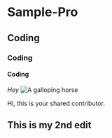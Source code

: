 # Sample-Pro
## Coding
### Coding
#### Coding
_Hey_
![A galloping horse](https://www.thesprucepets.com/thmb/KYaXBSM013GnZ2jEZJnX4a9oIsU=/3865x2174/smart/filters:no_upscale()/horse-galloping-in-grass-688899769-587673275f9b584db3a44cdf.jpg)

Hi, this is your shared contributor.
## This is my 2nd edit
